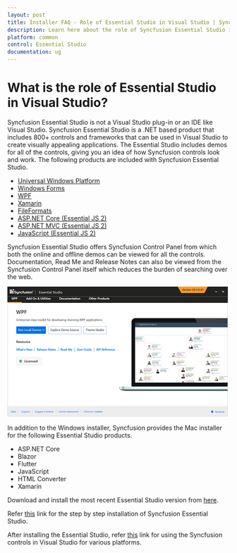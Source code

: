 ```yaml
---
layout: post
title: Installer FAQ - Role of Essential Studio in Visual Studio | Syncfusion
description: Learn here about the role of Syncfusion Essential Studio in Visual Studio and its difference from Visual Studio.
platform: common
control: Essential Studio
documentation: ug
---
```


# What is the role of Essential Studio in Visual Studio?

Syncfusion Essential Studio is not a Visual Studio plug-in or an IDE like Visual Studio. Syncfusion Essential Studio is a .NET based product that includes 800+ controls and frameworks that can be used in Visual Studio to create visually appealing applications. The Essential Studio includes demos for all of the controls, giving you an idea of how Syncfusion controls look and work. The following products are included with Syncfusion Essential Studio.

* [Universal Windows Platform](https://help.syncfusion.com/uwp/overview)
* [Windows Forms ](https://help.syncfusion.com/windowsforms/overview)
* [WPF](https://help.syncfusion.com/wpf/welcome-to-syncfusion-essential-wpf)
* [Xamarin](https://help.syncfusion.com/xamarin/introduction/overview)
* [FileFormats](https://help.syncfusion.com/file-formats/introduction)
* [ASP.NET Core (Essential JS 2)](https://ej2.syncfusion.com/aspnetcore/documentation/introduction/)
* [ASP.NET MVC (Essential JS 2)](https://ej2.syncfusion.com/aspnetmvc/documentation/introduction/)
* [JavaScript (Essential JS 2)](https://ej2.syncfusion.com/documentation/introduction/)

Syncfusion Essential Studio offers Syncfusion Control Panel from which both the online and offline demos can be viewed for all the controls. Documentation, Read Me and Release Notes can also be viewed from the Syncfusion Control Panel itself which reduces the burden of searching over the web.  

![Syncfusion Control Panel](WPF_images/Dashboard_img1.png)

In addition to the Windows installer, Syncfusion provides the Mac installer for the following Essential Studio products.

* ASP.NET Core
* Blazor
* Flutter
* JavaScript
* HTML Converter
* Xamarin

Download and install the most recent Essential Studio version from [here](https://www.syncfusion.com/downloads/latest-version).

Refer [this](https://help.syncfusion.com/common/essential-studio/installation/install-using-the-offline-installer#step-by-step-installation) link for the step by step installation of Syncfusion Essential Studio.

After installing the Essential Studio, refer [this](https://help.syncfusion.com) link for using the Syncfusion controls in Visual Studio for various platforms.

